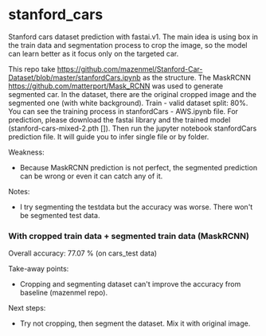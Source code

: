 # stanford_cars
Stanford cars dataset prediction with fastai.v1. The main idea is using box in the train data and segmentation process to crop the image, so the model can learn better as it focus only on the targeted car. 

This repo take https://github.com/mazenmel/Stanford-Car-Dataset/blob/master/stanfordCars.ipynb as the structure. The MaskRCNN https://github.com/matterport/Mask_RCNN was used to generate segmented car. In the dataset, there are the original cropped image and the segmented one (with white background). Train - valid dataset split: 80%. You can see the training process in stanfordCars - AWS.ipynb file. For prediction, please download the fastai library and the trained model (stanford-cars-mixed-2.pth []). Then run the jupyter notebook stanfordCars prediction file. It will guide you to infer single file or by folder.

Weakness:
- Because MaskRCNN prediction is not perfect, the segmented prediction can be wrong or even it can catch any of it.

Notes:
- I try segmenting the testdata but the accuracy was worse. There won't be segmented test data.

### With cropped train data + segmented train data (MaskRCNN)
Overall accuracy: 77.07 % (on cars_test data)

Take-away points:
- Cropping and segmenting dataset can't improve the accuracy from baseline (mazenmel repo).

Next steps:
- Try not cropping, then segment the dataset. Mix it with original image.
